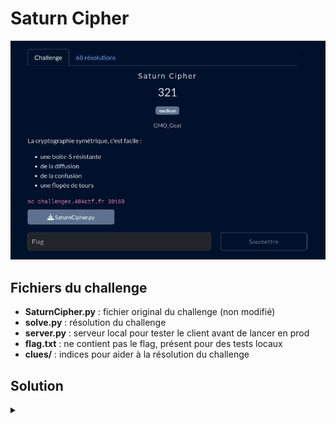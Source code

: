 # Saturn Cipher

![challenge](challenge.png)

## Fichiers du challenge

* **SaturnCipher.py** : fichier original du challenge (non modifié)
* **solve.py** : résolution du challenge
* **server.py** : serveur local pour tester le client avant de lancer en prod
* **flag.txt** : ne contient pas le flag, présent pour des tests locaux
* **clues/** : indices pour aider à la résolution du challenge

<h2>Solution</h2>

<details>
<summary></summary>

### Chiffrement

Ce challenge utilise une version simplifiée d'AES, c'est à dire :
* Un XOR avec la clé
* Une S-box connue
* Une permutation (P-box) connue

... 1337 fois.

### Résolution

Nous somme dans le cas d'une attaque de type "chosen plaintext" (choix du texte en clair) car nous pouvons choisir le texte en clair envoyé au serveur. On a un nombre limité de requêtes à envoyer au serveur pour déterminer soit la clé, soit le plaintext original.

Après quelques essais en local, on remarque que chaque octet est chiffré indépendamment des autres, et se retrouve toujours à la même position dans le texte chiffré. On peut donc se concentrer sur un seul octet à la fois et faire du bruteforce pour déterminer le plaintext original !

Il nous faut d'abord déterminer la taille du flag. Pour cela, on teste des entrée de plusieurs tailles, et on voit laquelle à le plus d'octets en commun avec le flag chiffré (le padding est toujours le même, donc on peut le détecter facilement).

Ensuite, il ne nous reste plus qu'à tester les octets un par un, en envoyant des requêtes au serveur avec le plaintext chiffré correspondant. On peut ainsi déterminer la valeur de chaque octet du flag, en effectuant plusieurs tests pour des octets différents sur une même requête. On optimise le nombre de tests en retenant les octets essayés à chaque position. Cela fonctionne même pour un flag "complexe", voir `flag.txt`.

</details>
